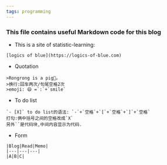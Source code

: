 ```yaml
---  
tags: programming  
---  
```

### This file contains useful Markdown code for this blog

- This is a site of statistic-learning:  
```
[logics of blue](https://logics-of-blue.com)
```

- Quotation
```
>Rongrong is a pig🐷。  
>换行:回车两次/句尾空格2次  
>emoji: 😄 =`:`+`smile`   
```
- To do list
```
`- [X]` to do list的语法: `-`+`空格`+`[`+`空格`+`]`+`空格`  
打勾:俩中括号之间的空格改成`X`  
另外``是代码块,中间内容显示为代码.
```

- Form
```
|Blog|Read|Memo|
|---|---|---|
|A|B|C|
```
